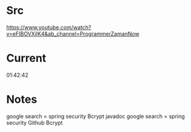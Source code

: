# Src
https://www.youtube.com/watch?v=eFIBOVXilK4&ab_channel=ProgrammerZamanNow

# Current
01:42:42

# Notes
google search = spring security Bcrypt javadoc
google search = spring security Github Bcrypt


